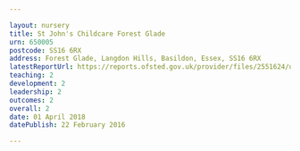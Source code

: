 ```yaml
---

layout: nursery
title: St John's Childcare Forest Glade
urn: 650005
postcode: SS16 6RX
address: Forest Glade, Langdon Hills, Basildon, Essex, SS16 6RX
latestReportUrl: https://reports.ofsted.gov.uk/provider/files/2551624/urn/650005.pdf
teaching: 2
development: 2
leadership: 2
outcomes: 2
overall: 2
date: 01 April 2018 
datePublish: 22 February 2016

---
```


